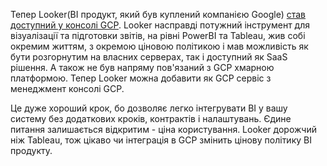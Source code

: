 Тепер Looker(BI продукт, який був куплений компанією Google) [став доступний у консолі GCP](https://cloud.google.com/blog/products/data-analytics/looker-now-available-from-google-cloud-console/). Looker насправді потужний інструмент для візуалізації та підготовки звітів, на рівні PowerBI та Tableau, жив собі окремим життям, з окремою ціновою політикою і мав можливість як бути розгорнутим на власних серверах, так і доступний як SaaS рішення. А також не був напряму пов'язаний з GCP хмарною платформою. Тепер Looker можна добавити як GCP сервіс з менеджмент консолі GCP. 

Це дуже хороший крок, бо дозволяє легко інтегрувати BI у вашу систему без додаткових кроків, контрактів і налаштувань. Єдине питання залишається відкритим - ціна користування. Looker дорожчий ніж Tableau, тож цікаво чи інтеграція в GCP змінить цінову політику BI продукту.
